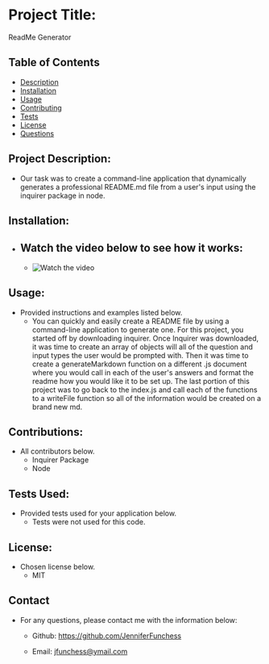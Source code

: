 # Project Title:

ReadMe Generator

## Table of Contents

- [Description](#description)
- [Installation](#installation)
- [Usage](#usage)
- [Contributing](#contributing)
- [Tests](#tests)
- [License](#license)
- [Questions](#questions)

## Project Description:

- Our task was to create a command-line application that dynamically generates a professional README.md file from a user's input using the inquirer package in node.

## Installation:

- ## Watch the video below to see how it works:
  - ![Watch the video](https://drive.google.com/file/d/1JSdPjSjc2rBnjVjjlBlp4YD9g2CMAhFX/preview)

## Usage:

- Provided instructions and examples listed below.
  - You can quickly and easily create a README file by using a command-line application to generate one. For this project, you started off by downloading inquirer. Once Inquirer was downloaded, it was time to create an array of objects will all of the question and input types the user would be prompted with. Then it was time to create a generateMarkdown function on a different .js document where you would call in each of the user's answers and format the readme how you would like it to be set up. The last portion of this project was to go back to the index.js and call each of the functions to a writeFile function so all of the information would be created on a brand new md.

## Contributions:

- All contributors below.
  - Inquirer Package
  - Node

## Tests Used:

- Provided tests used for your application below.
  - Tests were not used for this code.

## License:

- Chosen license below.
  - MIT

## Contact

- For any questions, please contact me with the information below:

  - Github: https://github.com/JenniferFunchess

  - Email: jfunchess@ymail.com
